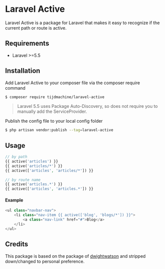 # Laravel Active
Laravel Active is a package for Laravel that makes it easy to recognize if the current path or route is active.

## Requirements
- Laravel >=5.5

## Installation
Add Laravel Active to your composer file via the composer require command
```sh
$ composer require tijdmachine/laravel-active
```

> Laravel 5.5 uses Package Auto-Discovery, so does not require you to manually add the ServiceProvider.

Publish the config file to your local config folder
```sh
$ php artisan vendor:publish --tag=laravel-active
```

## Usage
```php
// by path
{{ active('articles') }}
{{ active('articles/*') }}
{{ active(['articles', 'articles/*']) }}
  
// by route name
{{ active('articles.*') }}
{{ active(['articles', 'articles.*']) }}
```

#### Example
```php
<ul class="navbar-nav">
    <li class="nav-item {{ active(['blog', 'blogs/*']) }}">
        <a class="nav-link" href="#">Blog</a>
    </li>
</ul>
```

## Credits
This package is based on the package of [dwightwatson](https://github.com/dwightwatson/active) and stripped down/changed to personal preference.